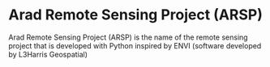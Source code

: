 # Arad Remote Sensing Project (ARSP)
Arad Remote Sensing Project (ARSP) is the name of the remote sensing project that is developed with Python inspired by ENVI (software developed by L3Harris Geospatial)
